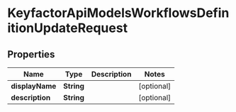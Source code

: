 

# KeyfactorApiModelsWorkflowsDefinitionUpdateRequest


## Properties

| Name | Type | Description | Notes |
|------------ | ------------- | ------------- | -------------|
|**displayName** | **String** |  |  [optional] |
|**description** | **String** |  |  [optional] |




